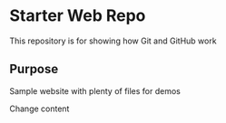 # Starter Web Repo

This repository is for showing how Git and GitHub work

## Purpose

Sample website with plenty of files for demos

Change content
